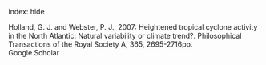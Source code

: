 index: hide

<div class="Citation">

  <div class="Citation-body">
    <div class="Citation-text">Holland, G. J. and Webster, P. J., 2007: Heightened tropical cyclone activity in the North Atlantic: Natural variability or climate trend?. <span class="Article-journal">Philosophical Transactions of the Royal Society A, </span><span class="Article-volume">365, </span>2695-2716pp.</div>
    <div class="Citation-links">
      <div class="CitationLink" data-href="https://scholar.google.com/scholar?q=Heightened+tropical+cyclone+activity+in+the+North+Atlantic%3A+Natural+variability+or+climate+trend%3F">
        <div class="CitationLink-icon CitationLink-Scholar"></div>
        <div class="CitationLink-text">Google Scholar</div>
      </div>
    </div>
  </div>
</div>


<div class="Citation-copy">

</div>